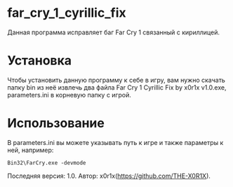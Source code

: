 # far_cry_1_cyrillic_fix
Данная программа исправляет баг Far Cry 1 связанный с кириллицей.

# Установка
Чтобы установить данную программу к себе в игру, вам нужно скачать папку bin из неё извлечь два файла Far Cry 1 Cyrillic Fix by x0r1x v1.0.exe, parameters.ini в корневую папку с игрой.

# Использование
В parameters.ini вы можете указывать путь к игре и также параметры к ней, например:

	Bin32\FarCry.exe -devmode
  
Последняя версия: 1.0.
Автор: x0r1x(https://github.com/THE-X0R1X).
